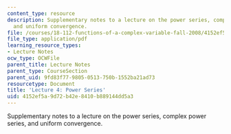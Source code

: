 ```yaml
---
content_type: resource
description: Supplementary notes to a lecture on the power series, complex power series,
  and uniform convergence.
file: /courses/18-112-functions-of-a-complex-variable-fall-2008/4152ef5a9d72b42e8410b889144dd5a3_lecture4.pdf
file_type: application/pdf
learning_resource_types:
- Lecture Notes
ocw_type: OCWFile
parent_title: Lecture Notes
parent_type: CourseSection
parent_uid: 9fd83f77-9805-0513-750b-1552ba21ad73
resourcetype: Document
title: 'Lecture 4: Power Series'
uid: 4152ef5a-9d72-b42e-8410-b889144dd5a3
---
```

Supplementary notes to a lecture on the power series, complex power series, and uniform convergence.

